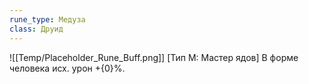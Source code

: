 ```yaml
---
rune_type: Медуза
class: Друид
---
```

![[Temp/Placeholder_Rune_Buff.png]]
[Тип М: Мастер ядов] В форме человека исх. урон +{0}%.
